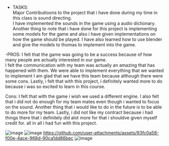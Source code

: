 - TASKS:  
Major Contributioons to the project that i have done during my time in this class is sound directing.  
I have implemented the sounds in the game using a audio dictionary.  
Another thing to note that i have done for this project is implementing some models for the game and also i have given implementations on how the game should be played.
I have also learned how to use blender and give the models to thomas to implement into the game.

-PROS: 
I felt that the game was going to be a success because of how many people are actually interested in our game.  
I felt the communication with my team was actually an amazing that has happened with them. 
We were able to implement everything that we wanted to implement 
I am glad that we have this team because although there were some cons.
Lastly, i felt that with this project, i definitely wanted more to do because i was so excited to learn in this course.  


Cons:  I felt that with the game i wish we used a different engine. 
I also felt that i did not do enough for my team mates even though i wanted to focus on the sound. 
Another thing that i would like to do in the future is to be able to do more for my team. 
Lastly, i did not like my contract because i had things there that i definitely did alot more for that i shouldve given myself credit for.  all in all i had fun with this project. 

![image](https://github.com/user-attachments/assets/80a47bec-eb81-4fbb-bff5-9486c7ad5781)
![image](https://github.com/user-attachments/assets/c02232e8-684c-4447-a68e-9f26e7125726)
https://github.com/user-attachments/assets/93fc0a58-f00e-4ace-968d-90ca1dd86bec
![image](https://github.com/user-attachments/assets/2e4b17e8-8d63-465d-ba0c-d9beece66a64)
